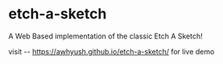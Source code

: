 # etch-a-sketch
A Web Based implementation of the classic Etch A Sketch!

visit --
https://awhyush.github.io/etch-a-sketch/
for live demo
